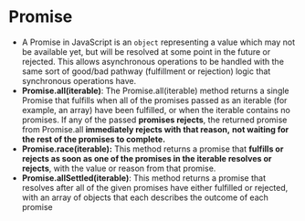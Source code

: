 # Promise

- A Promise in JavaScript is an `object` representing a value which may not be available yet, but will be resolved at some point in the future or rejected. This allows asynchronous operations to be handled with the same sort of good/bad pathway (fulfillment or rejection) logic that synchronous operations have.
- **Promise.all(iterable)**: The Promise.all(iterable) method returns a single Promise that fulfills when all of the promises passed as an iterable (for example, an array) have been fulfilled, or when the iterable contains no promises. If any of the passed **promises rejects**, the returned promise from Promise.all **immediately rejects with that reason,** **not waiting for the rest of the promises to complete.**
- **Promise.race(iterable):** This method returns a promise that **fulfills or rejects as soon as one of the promises in the iterable resolves or rejects**, with the value or reason from that promise.
- **Promise.allSettled(iterable)**: This method returns a promise that resolves after all of the given promises have either fulfilled or rejected, with an array of objects that each describes the outcome of each promise
